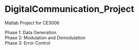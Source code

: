 # DigitalCommunication_Project
Matlab Project for CE3006

Phase 1: Data Generation <br>
Phase 2: Modulation and Demodulation <br>
Phase 3: Error Control<br>
